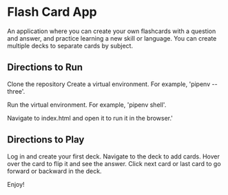 <h1>Flash Card App</h1>

An application where you can create your own flashcards with a question and answer, and practice learning a new skill or language. You can create multiple decks to separate cards by subject. 

<h2>Directions to Run</h2>

Clone the repository
Create a virtual environment. For example, 'pipenv --three'.

Run the virtual environment. For example, 'pipenv shell'.

Navigate to index.html and open it to run it in the browser.'

<h2>Directions to Play</h2>

Log in and create your first deck. 
Navigate to the deck to add cards. 
Hover over the card to flip it and see the answer. 
Click next card or last card to go forward or backward in the deck. 

Enjoy!
